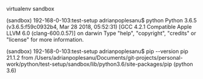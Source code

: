 virtualenv sandbox

(sandbox) 192-168-0-103:test-setup adrianpoplesanu$ python
Python 3.6.5 (v3.6.5:f59c0932b4, Mar 28 2018, 05:52:31) 
[GCC 4.2.1 Compatible Apple LLVM 6.0 (clang-600.0.57)] on darwin
Type "help", "copyright", "credits" or "license" for more information.
>>> 

(sandbox) 192-168-0-103:test-setup adrianpoplesanu$ pip --version
pip 21.1.2 from /Users/adrianpoplesanu/Documents/git-projects/personal-work/python/test-setup/sandbox/lib/python3.6/site-packages/pip (python 3.6)
